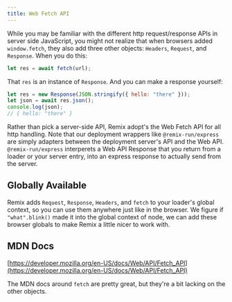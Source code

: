 ```yaml
---
title: Web Fetch API
---
```


While you may be familiar with the different http request/response APIs in server side JavaScript, you might not realize that when browsers added `window.fetch`, they also add three other objects: `Headers`, `Request`, and `Response`. When you do this:

```js
let res = await fetch(url);
```

That `res` is an instance of `Response`. And you can make a response yourself:

```js
let res = new Response(JSON.stringify({ hello: "there" }));
let json = await res.json();
console.log(json);
// { hello: "there" }
```

Rather than pick a server-side API, Remix adopt's the Web Fetch API for all http handling. Note that our deployment wrappers like `@remix-run/express` are simply adapters between the deployment server's API and the Web API. `@remix-run/express` interperets a Web API Response that you return from a loader or your server entry, into an express response to actually send from the server.

## Globally Available

Remix adds `Request`, `Response`, `Headers`, and `fetch` to your loader's global context, so you can use them anywhere just like in the browser. We figure if `"what".blink()` made it into the global context of node, we can add these browser globals to make Remix a little nicer to work with.

## MDN Docs

[https://developer.mozilla.org/en-US/docs/Web/API/Fetch_API](https://developer.mozilla.org/en-US/docs/Web/API/Fetch_API)

The MDN docs around `fetch` are pretty great, but they're a bit lacking on the other objects.
